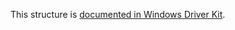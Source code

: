 This structure is [documented in Windows Driver Kit](https://learn.microsoft.com/en-us/windows-hardware/drivers/ddi/ntifs/ns-ntifs-_file_network_physical_name_information).
